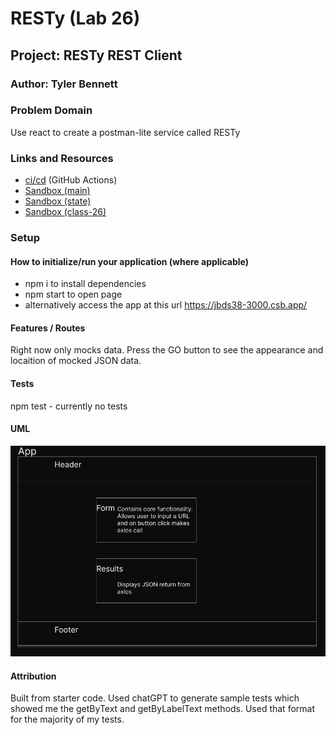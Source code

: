 # RESTy (Lab 26)

## Project: RESTy REST Client

### Author: Tyler Bennett

### Problem Domain  

Use react to create a postman-lite service called RESTy

### Links and Resources

- [ci/cd](https://github.com/tyler-bennett52/resty/actions) (GitHub Actions)
- [Sandbox (main)](https://jbds38-3000.csb.app/)
- [Sandbox (state)](https://jfbbg1-3000.csb.app/)
- [Sandbox (class-26)](https://m8ce6t-3000.csb.app/)

### Setup

#### How to initialize/run your application (where applicable)

- npm i to install dependencies
- npm start to open page
- alternatively access the app at this url <https://jbds38-3000.csb.app/>

#### Features / Routes

Right now only mocks data. Press the GO button to see the appearance and locaition of mocked JSON data.

#### Tests

npm test - currently no tests

#### UML

![Lab-26 UML](./public/resty-day1-UML%20(1).png)

#### Attribution

Built from starter code. Used chatGPT to generate sample tests which showed me the getByText and getByLabelText methods. Used that format for the majority of my tests.
